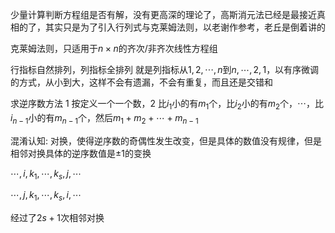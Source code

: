 少量计算判断方程组是否有解，没有更高深的理论了，高斯消元法已经是最接近真相的了，其实只是为了引入行列式与克莱姆法则，以老谢作参考，老丘是倒着讲的

克莱姆法则，只适用于$n\times n$的齐次/非齐次线性方程组

行指标自然排列，列指标全排列
就是列指标从$1,2,\cdots,n$到$n,\cdots,2,1$，以有序微调的方式，从小到大，这样不会有遗漏，不会有重复，而且还是交错和

求逆序数方法 1 按定义一个一个数，2 比$i_1$小的有$m_1$个，比$i_2$小的有$m_2$个，$\cdots$，比$i_{n-1}$小的有$m_{n-1}$个，然后$m_1+m_2+\cdots+m_{n-1}$

混淆认知: 对换，使得逆序数的奇偶性发生改变，但是具体的数值没有规律，但是相邻对换具体的逆序数值是$\pm1$的变换

$\cdots, i,k_1,\cdots,k_s,j,\cdots$

$\cdots, j,k_1,\cdots,k_s,i,\cdots$

经过了$2s+1$次相邻对换
